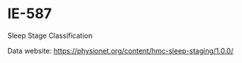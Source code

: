 # IE-587
 Sleep Stage Classification

Data website: https://physionet.org/content/hmc-sleep-staging/1.0.0/
